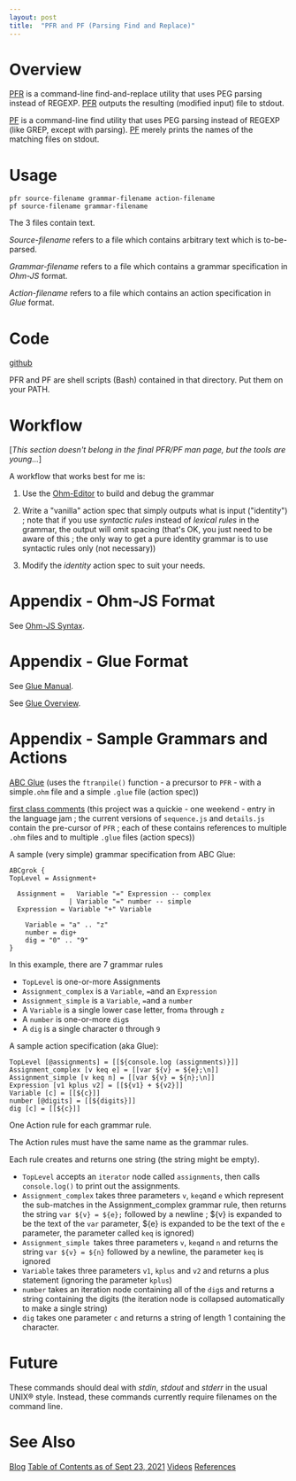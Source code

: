 ```yaml
---
layout: post
title:  "PFR and PF (Parsing Find and Replace)"
---
```

# Overview
<u>PFR</u> is a command-line find-and-replace utility that uses PEG parsing instead of REGEXP.  <u>PFR</u> outputs the resulting (modified input) file to stdout.

<u>PF</u> is a command-line find utility that uses PEG parsing instead of REGEXP (like GREP, except with parsing). <u>PF</u> merely prints the names of the matching files on stdout.

# Usage
```
pfr source-filename grammar-filename action-filename
pf source-filename grammar-filename
```

The 3 files contain text.  

*Source-filename* refers to a file which contains arbitrary text which is to-be-parsed.

*Grammar-filename* refers to a file which contains a grammar specification in *Ohm-JS* format.

*Action-filename* refers to a file which contains an action specification in *Glue* format.

# Code

[github](https://github.com/guitarvydas/parse)

PFR and PF are shell scripts (Bash) contained in that directory.  Put them on your PATH.

# Workflow

[*This section doesn't belong in the final PFR/PF man page, but the tools are young...*]

A workflow that works best for me is:

1. Use the [Ohm-Editor](https://ohmlang.github.io/editor/) to build and debug the grammar

2. Write a "vanilla" action spec that simply outputs what is input ("identity") ; note that if you use *syntactic rules* instead of *lexical rules* in the grammar, the output will omit spacing (that's OK, you just need to be aware of this ; the only way to get a pure identity grammar is to use syntactic rules only (not necessary))

3. Modify the *identity* action spec to suit your needs.

# Appendix - Ohm-JS Format

See [Ohm-JS Syntax](https://github.com/harc/ohm/blob/master/doc/syntax-reference.md).

# Appendix - Glue Format

See [Glue Manual](https://guitarvydas.github.io/2021/03/24/Glue-Manual.html).

See [Glue Overview](https://guitarvydas.github.io/2021/04/11/Glue-Tool.html).

# Appendix - Sample Grammars and Actions

[ABC Glue](https://guitarvydas.github.io/2021/09/15/ABC-Glue.html) (uses the `ftranpile()` function - a precursor to `PFR` - with a simple`.ohm` file and a simple `.glue` file (action spec))

[first class comments](https://github.com/guitarvydas/firstclasscomments) (this project was a quickie - one weekend - entry in the language jam ; the current versions of `sequence.js` and `details.js` contain the pre-cursor of `PFR` ; each of these contains references to multiple `.ohm` files and to multiple `.glue` files (action specs))



A sample (very simple) grammar specification from ABC Glue:

```
ABCgrok {
TopLevel = Assignment+

  Assignment =   Variable "=" Expression -- complex
               | Variable "=" number -- simple
  Expression = Variable "+" Variable

    Variable = "a" .. "z"
    number = dig+
    dig = "0" .. "9"
}
```

In this example, there are 7 grammar rules

- `TopLevel` is one-or-more Assignments
- `Assignment_complex` is a `Variable`, `=`and an `Expression`
- `Assignment_simple` is a `Variable`, `=`and a `number`
- A `Variable` is a single lower case letter, from`a` through `z`
- A `number` is one-or-more `dig`s
- A `dig` is a single character `0` through `9`

A sample action specification (aka Glue):

```
TopLevel [@assignments] = [[${console.log (assignments)}]]
Assignment_complex [v keq e] = [[var ${v} = ${e};\n]]
Assignment_simple [v keq n] = [[var ${v} = ${n};\n]]
Expression [v1 kplus v2] = [[${v1} + ${v2}]]
Variable [c] = [[${c}]]
number [@digits] = [[${digits}]]
dig [c] = [[${c}]]
```

One Action rule for each grammar rule.  

The Action rules must have the same name as the grammar rules.

Each rule creates and returns one string (the string might be empty).

- `TopLevel` accepts an `iterator` node called `assignments`, then calls `console.log()` to print out the assignments.
- `Assignment_complex` takes three parameters `v`, `keq`and `e` which represent the sub-matches in the Assignment_complex grammar rule, then returns the string `var ${v} = ${e};` followed by a newline ; ${v} is expanded to be the text of the `var` parameter, ${e} is expanded to be the text of the `e` parameter, the parameter called `keq` is ignored) 
- `Assignment_simple `takes three parameters `v`, `keq`and `n` and returns the string `var ${v} = ${n}` followed by a newline, the parameter `keq` is ignored
- `Variable` takes three parameters `v1`, `kplus` and `v2` and returns a plus statement (ignoring the parameter `kplus`)
- `number` takes an iteration node containing all of the `dig`s and returns a string containing the digits (the iteration node is collapsed automatically to make a single string)
- `dig` takes one parameter `c` and returns a string of length 1 containing the character.

# Future

These commands should deal with *stdin*, *stdout* and *stderr* in the usual UNIX® style.  Instead, these commands currently require filenames on the command line.

# See Also

[Blog](https://guitarvydas.github.io)
[Table of Contents as of Sept 23, 2021](https://guitarvydas.github.io/2021/09/21/Table-of-Contents-Sept-17-2021.html)
[Videos](https://www.youtube.com/channel/UC2bdO9l84VWGlRdeNy5)
[References](https://guitarvydas.github.io/2021/01/14/References.html)

<script src="https://utteranc.es/client.js" 
        repo="guitarvydas/guitarvydas.github.io" 
        issue-term="pathname" 
        theme="github-light" 
        crossorigin="anonymous" 
        async> 
</script> 

